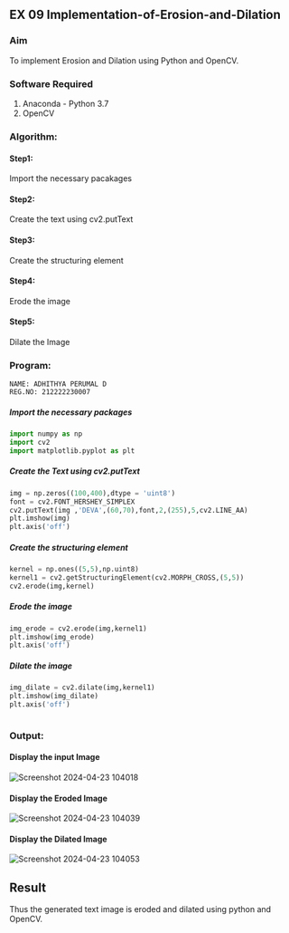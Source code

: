 ## EX 09 Implementation-of-Erosion-and-Dilation
### Aim
To implement Erosion and Dilation using Python and OpenCV.
### Software Required
1. Anaconda - Python 3.7
2. OpenCV
### Algorithm:
#### Step1:<br>
Import the necessary pacakages

#### Step2:<br>
Create the text using cv2.putText

#### Step3:<br>
Create the structuring element

#### Step4:<br>
Erode the image


#### Step5: <br>
Dilate the Image

 
### Program:
```
NAME: ADHITHYA PERUMAL D
REG.NO: 212222230007
```

##### Import the necessary packages
``` Python
import numpy as np
import cv2
import matplotlib.pyplot as plt
```
##### Create the Text using cv2.putText
``` Python
img = np.zeros((100,400),dtype = 'uint8')
font = cv2.FONT_HERSHEY_SIMPLEX
cv2.putText(img ,'DEVA',(60,70),font,2,(255),5,cv2.LINE_AA)
plt.imshow(img)
plt.axis('off')
```
##### Create the structuring element
``` Python
kernel = np.ones((5,5),np.uint8)
kernel1 = cv2.getStructuringElement(cv2.MORPH_CROSS,(5,5))
cv2.erode(img,kernel)
```
##### Erode the image
``` Python
img_erode = cv2.erode(img,kernel1)
plt.imshow(img_erode)
plt.axis('off')

```
##### Dilate the image
``` Python
img_dilate = cv2.dilate(img,kernel1)
plt.imshow(img_dilate)
plt.axis('off')



```
### Output:
#### Display the input Image
![Screenshot 2024-04-23 104018](https://github.com/DEVADARSHAN2/erosion--dilation/assets/119432150/ff10d840-16c9-4df8-9c4a-ce0f6d6853b9)

#### Display the Eroded Image
![Screenshot 2024-04-23 104039](https://github.com/DEVADARSHAN2/erosion--dilation/assets/119432150/6351ee9e-438e-4c56-8b63-0f710fd9f589)

#### Display the Dilated Image
![Screenshot 2024-04-23 104053](https://github.com/DEVADARSHAN2/erosion--dilation/assets/119432150/6aa3a3d2-4cc4-49ed-8bb6-6b33ea492b5a)

## Result
Thus the generated text image is eroded and dilated using python and OpenCV.
